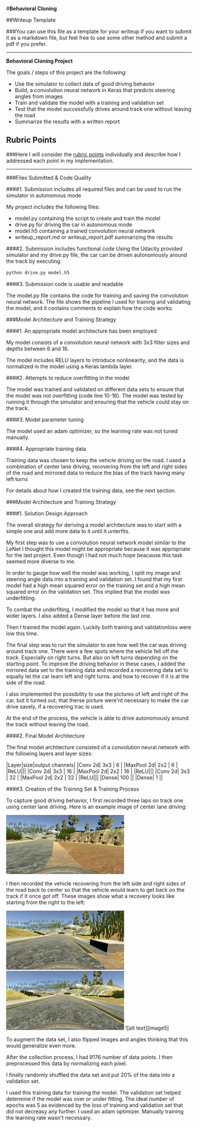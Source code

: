 #**Behavioral Cloning** 

##Writeup Template

###You can use this file as a template for your writeup if you want to submit it as a markdown file, but feel free to use some other method and submit a pdf if you prefer.

---

**Behavioral Cloning Project**

The goals / steps of this project are the following:
* Use the simulator to collect data of good driving behavior
* Build, a convolution neural network in Keras that predicts steering angles from images
* Train and validate the model with a training and validation set
* Test that the model successfully drives around track one without leaving the road
* Summarize the results with a written report


[//]: # (Image References)

[image1]: ./3_laps_data/IMG/center_2017_08_25_14_22_57_185.jpg "Center IMage example"
[image2]: ./recover_data1/IMG/center_2017_08_25_21_27_37_640.jpg "Recovery Image"
[image3]: ./recover_data1/IMG/center_2017_08_25_21_27_38_971.jpg "Recovery Image"
[image4]: ./recover_data1/IMG/center_2017_08_25_21_27_39_704.jpg "Recovery Image"

## Rubric Points
###Here I will consider the [rubric points](https://review.udacity.com/#!/rubrics/432/view) individually and describe how I addressed each point in my implementation.  

---
###Files Submitted & Code Quality

####1. Submission includes all required files and can be used to run the simulator in autonomous mode

My project includes the following files:
* model.py containing the script to create and train the model
* drive.py for driving the car in autonomous mode
* model.h5 containing a trained convolution neural network 
* writeup_report.md or writeup_report.pdf summarizing the results

####2. Submission includes functional code
Using the Udacity provided simulator and my drive.py file, the car can be driven autonomously around the track by executing 
```sh
python drive.py model.h5
```

####3. Submission code is usable and readable

The model.py file contains the code for training and saving the convolution neural network. The file shows the pipeline I used for training and validating the model, and it contains comments to explain how the code works.

###Model Architecture and Training Strategy

####1. An appropriate model architecture has been employed

My model consists of a convolution neural network with 3x3 filter sizes and depths between 6 and 16. 

The model includes RELU layers to introduce nonlinearity, and the data is normalized in the model using a Keras lambda layer. 

####2. Attempts to reduce overfitting in the model

The model was trained and validated on different data sets to ensure that the model was not overfitting (code line 10-16). The model was tested by running it through the simulator and ensuring that the vehicle could stay on the track.

####3. Model parameter tuning

The model used an adam optimizer, so the learning rate was not tuned manually.

####4. Appropriate training data

Training data was chosen to keep the vehicle driving on the road. I used a combination of center lane driving, recovering from the left and right sides of the road and mirrored data to reduce the bias of the track having many left turns

For details about how I created the training data, see the next section. 

###Model Architecture and Training Strategy

####1. Solution Design Approach

The overall strategy for deriving a model architecture was to start with a simple one and add more data to it until it unterfits.

My first step was to use a convolution neural network model similar to the LeNet I thought this model might be appropriate because it was appropriate for the last project. Even though I had not much hope beacause this task seemed more diverse to me.

In order to gauge how well the model was working, I split my image and steering angle data into a training and validation set. I found that my first model had a high mean squared error on the training set and a high mean squared error on the validation set. This implied that the model was underfitting. 

To combat the underfiting, I modified the model so that it has more and wider layers. I also added a Dense layer before the last one.

Then I trained the model again. Luckily both training and validationloss were low this time. 

The final step was to run the simulator to see how well the car was driving around track one. There were a few spots where the vehicle fell off the track. Especially on right turns. But also on left turns depending on the starting point. To improve the driving behavior in these cases, I added the mirrored data set to the training data and recorded a recovering data set to equally let the car learn left and right turns. and how to recover if it is at the side of the road.

I also implemented the possibility to use the pictures of left and right of the car, but it turned out, that therse picture were'nt necessary to make the car drive savely, if a recovering trac is used.

At the end of the process, the vehicle is able to drive autonomously around the track without leaving the road.

####2. Final Model Architecture

The final model architecture consisted of a convolution neural network with the following layers and layer sizes:

|Layer|size|output channels|
|Conv 2d| 3x3 | 6 |
|MaxPool 2d| 2x2 | 6 |
|ReLU|||
|Conv 2d| 3x3 | 16 |
|MaxPool 2d| 2x2 | 16 |
|ReLU|||
|Conv 2d| 3x3 | 32 |
|MaxPool 2d| 2x2 | 32 |
|ReLU|||
|Dense| 100 ||
|Dense| 1 ||

####3. Creation of the Training Set & Training Process

To capture good driving behavior, I first recorded three laps on track one using center lane driving. Here is an example image of center lane driving:

![alt text][image2]

I then recorded the vehicle recovering from the left side and right sides of the road back to center so that the vehicle would learn to get back on the track if it once got off. These images show what a recovery looks like starting from the right to the left:

![alt text][image3]
![alt text][image4]
![alt text][image5]

To augment the data set, I also flipped images and angles thinking that this would generalize even more.

After the collection process, I had 9176 number of data points. I then preprocessed this data by normalizing each pixel.

I finally randomly shuffled the data set and put 20% of the data into a validation set. 

I used this training data for training the model. The validation set helped determine if the model was over or under fitting. The ideal number of epochs was 5 as evidenced by the loss of training and validation set that did not decreasy any further. I used an adam optimizer. Manually training the learning rate wasn't necessary.
